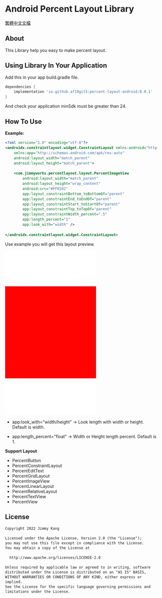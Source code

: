 

# Android Percent Layout Library

[繁體中文文檔](README_ZH.md)

## About

This Library help you easy to make percent layout.

## Using Library In Your Application

Add this in your app build.gradle file.

```groovy
dependencies {
    implementation 'io.github.af19git5:percent-layout-android:0.0.1'
}
```

And check your application minSdk must be greater than 24.

## How To Use

**Example:** 

```xml
<?xml version="1.0" encoding="utf-8"?>
<androidx.constraintlayout.widget.ConstraintLayout xmlns:android="http://schemas.android.com/apk/res/android"
	xmlns:app="http://schemas.android.com/apk/res-auto"
	android:layout_width="match_parent"
	android:layout_height="match_parent">

	<com.jimmyworks.percentlayout.layout.PercentImageView
		android:layout_width="match_parent"
		android:layout_height="wrap_content"
		android:src="#FF0202"
		app:layout_constraintBottom_toBottomOf="parent"
		app:layout_constraintEnd_toEndOf="parent"
		app:layout_constraintStart_toStartOf="parent"
		app:layout_constraintTop_toTopOf="parent"
		app:layout_constraintWidth_percent=".5"
		app:length_percent="1"
		app:look_with="width" />

</androidx.constraintlayout.widget.ConstraintLayout>
```

Use example you will get this layout preview. 

<img src="images/example.png" alt="example" width="300" />

* app:look_with="width/height" -> Look length with width or height. Default is width.

* app:length_percent="float" ->  Width or Height length percent. Default is 1.

**Support Layout**

* PercentButton
* PercentConstraintLayout
* PercentEditText
* PercentGridLayout
* PercentImageView
* PercentLinearLayout
* PercentRelativeLayout
* PercentTextView
* PercentView

## License

```
Copyright 2022 Jimmy Kang

Licensed under the Apache License, Version 2.0 (the "License");
you may not use this file except in compliance with the License.
You may obtain a copy of the License at

  http://www.apache.org/licenses/LICENSE-2.0

Unless required by applicable law or agreed to in writing, software
distributed under the License is distributed on an "AS IS" BASIS,
WITHOUT WARRANTIES OR CONDITIONS OF ANY KIND, either express or implied.
See the License for the specific language governing permissions and
limitations under the License.
```
